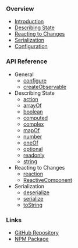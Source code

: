### Overview

* [Introduction](/README.md)
* [Describing State](/docs/overview/DescribingState.md)
* [Reacting to Changes](/docs/overview/ReactingToChanges.md)
* [Serialization](/docs/overview/Serialization.md)
* [Configuration](/docs/overview/Configuration.md)

### API Reference

* General
  * [configure](/docs/api/configure.md)
  * [createObservable](/docs/api/createObservable.md)
* Describing State
  * [action](/docs/api/action.md)
  * [arrayOf](/docs/api/arrayOf.md)
  * [boolean](/docs/api/boolean.md)
  * [computed](/docs/api/computed.md)
  * [complex](/docs/api/complex.md)
  * [mapOf](/docs/api/mapOf.md)
  * [number](/docs/api/number.md)
  * [oneOf](/docs/api/oneOf.md)
  * [optional](/docs/api/optional.md)
  * [readonly](/docs/api/readonly.md)
  * [string](/docs/api/string.md)
* Reacting to Changes
  * [reaction](/docs/api/reaction.md)
  * [ReactiveComponent](/docs/api/ReactiveComponent.md)
* Serialization
  * [deserialize](/docs/api/deserialize.md)
  * [serialize](/docs/api/serialize.md)
  * [toString](/docs/api/toString.md)

### Links

* [GitHub Repository](https://github.com/fnxjs/fnx)
* [NPM Package](https://www.npmjs.com/package/fnx)
